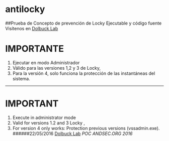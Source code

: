 # antilocky
##Prueba de Concepto de prevención de Locky
Ejecutable y código fuente
Visítenos en [Dolbuck Lab](https://lab.dolbuck.net)
# IMPORTANTE
1. Ejecutar en modo Administrador
2. Válido para las versiones 1,2 y 3 de Locky, 
3. Para la versión 4, solo funciona la protección de las instantáneas del sistema.

----

# IMPORTANT
1. Execute in administrator mode
2. Valid for versions 1.2 and 3 Locky ,
3. For version 4 only works: Protection previous versions (vssadmin.exe).
######22/05/2016 [Dolbuck Lab](https://lab.dolbuck.net)  *POC ANDSEC.ORG 2016*
